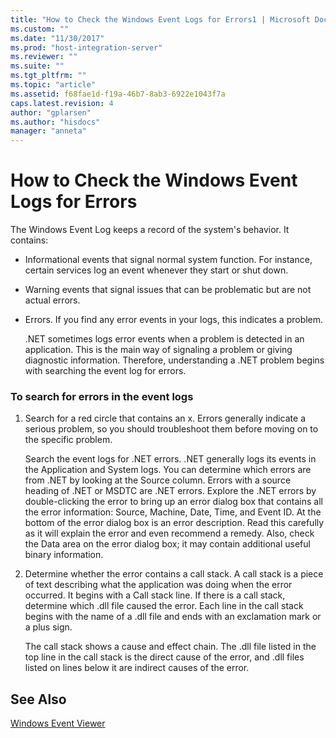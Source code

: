 ```yaml
---
title: "How to Check the Windows Event Logs for Errors1 | Microsoft Docs"
ms.custom: ""
ms.date: "11/30/2017"
ms.prod: "host-integration-server"
ms.reviewer: ""
ms.suite: ""
ms.tgt_pltfrm: ""
ms.topic: "article"
ms.assetid: f68fae1d-f19a-46b7-8ab3-6922e1043f7a
caps.latest.revision: 4
author: "gplarsen"
ms.author: "hisdocs"
manager: "anneta"
---
```

# How to Check the Windows Event Logs for Errors
The Windows Event Log keeps a record of the system's behavior. It contains:  
  
- Informational events that signal normal system function. For instance, certain services log an event whenever they start or shut down.  
  
- Warning events that signal issues that can be problematic but are not actual errors.  
  
- Errors. If you find any error events in your logs, this indicates a problem.  
  
  .NET sometimes logs error events when a problem is detected in an application. This is the main way of signaling a problem or giving diagnostic information. Therefore, understanding a .NET problem begins with searching the event log for errors.  
  
### To search for errors in the event logs  
  
1.  Search for a red circle that contains an x. Errors generally indicate a serious problem, so you should troubleshoot them before moving on to the specific problem.  
  
     Search the event logs for .NET errors. .NET generally logs its events in the Application and System logs. You can determine which errors are from .NET by looking at the Source column. Errors with a source heading of .NET or MSDTC are .NET errors. Explore the .NET errors by double-clicking the error to bring up an error dialog box that contains all the error information: Source, Machine, Date, Time, and Event ID. At the bottom of the error dialog box is an error description. Read this carefully as it will explain the error and even recommend a remedy. Also, check the Data area on the error dialog box; it may contain additional useful binary information.  
  
2.  Determine whether the error contains a call stack. A call stack is a piece of text describing what the application was doing when the error occurred. It begins with a Call stack line. If there is a call stack, determine which .dll file caused the error. Each line in the call stack begins with the name of a .dll file and ends with an exclamation mark or a plus sign.  
  
     The call stack shows a cause and effect chain. The .dll file listed in the top line in the call stack is the direct cause of the error, and .dll files listed on lines below it are indirect causes of the error.  
  
## See Also  
 [Windows Event Viewer](../core/windows-event-viewer1.md)
